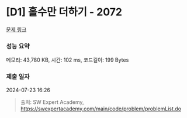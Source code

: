 # [D1] 홀수만 더하기 - 2072 

[문제 링크](https://swexpertacademy.com/main/code/problem/problemDetail.do?contestProbId=AV5QSEhaA5sDFAUq) 

### 성능 요약

메모리: 43,780 KB, 시간: 102 ms, 코드길이: 199 Bytes

### 제출 일자

2024-07-23 16:26



> 출처: SW Expert Academy, https://swexpertacademy.com/main/code/problem/problemList.do